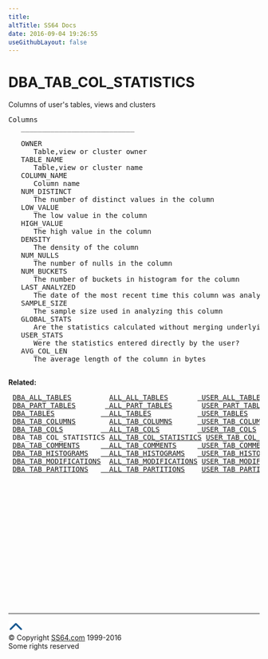 ```yaml
---
title:
altTitle: SS64 Docs
date: 2016-09-04 19:26:55
useGithubLayout: false
---
```

<!-- #BeginLibraryItem "/Library/head_orad.lbi" --><!-- #EndLibraryItem --><h1>DBA_TAB_COL_STATISTICS </h1><p>Columns of user's tables, views and clusters </p> 
 
<pre>Columns
   ___________________________
 
   OWNER
      Table,view or cluster owner
   TABLE_NAME
      Table,view or cluster name
   COLUMN_NAME
      Column name
   NUM_DISTINCT
      The number of distinct values in the column
   LOW_VALUE
      The low value in the column
   HIGH_VALUE
      The high value in the column
   DENSITY
      The density of the column
   NUM_NULLS
      The number of nulls in the column
   NUM_BUCKETS
      The number of buckets in histogram for the column
   LAST_ANALYZED
      The date of the most recent time this column was analyzed
   SAMPLE_SIZE
      The sample size used in analyzing this column
   GLOBAL_STATS
      Are the statistics calculated without merging underlying partitions?
   USER_STATS
      Were the statistics entered directly by the user?
   AVG_COL_LEN
      The average length of the column in bytes

</pre>
<p><b>Related:</b></p>
<pre> <a href="DBA_ALL_TABLES.html">DBA_ALL_TABLES</a>         <a href="ALL_ALL_TABLES.html">ALL_ALL_TABLES</a>       <a href="USER_ALL_TABLES.html"> USER_ALL_TABLES</a>
 <a href="DBA_PART_TABLES.html">DBA_PART_TABLES</a>       <a href="ALL_PART_TABLES.html"> ALL_PART_TABLES</a>       <a href="USER_PART_TABLES.html">USER_PART_TABLES</a> 
 <a href="DBA_TABLES.html">DBA_TABLES</a>           <a href="ALL_TABLES.html">  ALL_TABLES</a>           <a href="USER_TABLES.html"> USER_TABLES</a>          <a href="TAB.html">TAB</a> 
 <a href="DBA_TAB_COLUMNS.html">DBA_TAB_COLUMNS</a>        <a href="ALL_TAB_COLUMNS.html">ALL_TAB_COLUMNS</a>      <a href="USER_TAB_COLUMNS.html"> USER_TAB_COLUMNS</a> 
 <a href="DBA_TAB_COLS.html">DBA_TAB_COLS</a>         <a href="ALL_TAB_COLS.html">  ALL_TAB_COLS</a>         <a href="USER_TAB_COLS.html"> USER_TAB_COLS</a> 
 DBA_TAB_COL_STATISTICS <a href="ALL_TAB_COL_STATISTICS.html">ALL_TAB_COL_STATISTICS</a> <a href="USER_TAB_COL_STATISTICS.html">USER_TAB_COL_STATISTICS</a> 
 <a href="DBA_TAB_COMMENTS.html">DBA_TAB_COMMENTS</a>     <a href="ALL_TAB_COMMENTS.html">  ALL_TAB_COMMENTS</a>     <a href="USER_TAB_COMMENTS.html"> USER_TAB_COMMENTS</a> 
 <a href="DBA_TAB_HISTOGRAMS.html">DBA_TAB_HISTOGRAMS</a>   <a href="ALL_TAB_HISTOGRAMS.html">  ALL_TAB_HISTOGRAMS</a>   <a href="USER_TAB_HISTOGRAMS.html"> USER_TAB_HISTOGRAMS</a> 
 <a href="DBA_TAB_MODIFICATIONS.html">DBA_TAB_MODIFICATIONS</a>  <a href="ALL_TAB_MODIFICATIONS.html">ALL_TAB_MODIFICATIONS</a> <a href="USER_TAB_MODIFICATIONS.html">USER_TAB_MODIFICATIONS</a> 
 <a href="DBA_TAB_PARTITIONS.html">DBA_TAB_PARTITIONS</a>   <a href="ALL_TAB_PARTITIONS.html">  ALL_TAB_PARTITIONS</a>    <a href="USER_TAB_PARTITIONS.html">USER_TAB_PARTITIONS</a> 
</pre>
<p>
<!-- #BeginLibraryItem "/Library/foot_orad.lbi" --></p><p>
<!-- oracle-footer -->
<ins class="adsbygoogle" style="display:inline-block;width:300px;height:250px" data-ad-client="ca-pub-6140977852749469" data-ad-slot="4275490898"></ins>
<script>
(adsbygoogle = window.adsbygoogle || []).push({});
</script></p>
<hr>
<div id="bl" class="footer"><a href="DBA_TAB_COL_STATISTICS.html#"><img src="../images/top.png" width="30" height="22" alt="Back to the Top"></a></div>
<div id="br" class="footer, tagline">© Copyright <a href="http://ss64.com/">SS64.com</a> 1999-2016<br>
Some rights reserved</div>
<!-- #EndLibraryItem -->

